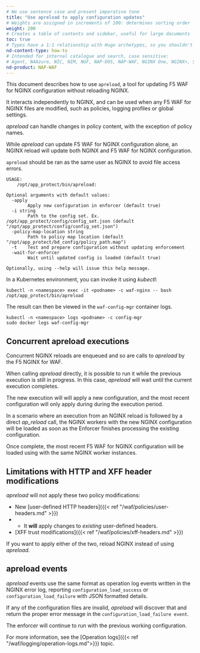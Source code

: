 ```yaml
---
# We use sentence case and present imperative tone
title: "Use apreload to apply configuration updates"
# Weights are assigned in increments of 100: determines sorting order
weight: 200
# Creates a table of contents and sidebar, useful for large documents
toc: true
# Types have a 1:1 relationship with Hugo archetypes, so you shouldn't need to change this
nd-content-type: how-to
# Intended for internal catalogue and search, case sensitive:
# Agent, N4Azure, NIC, NIM, NGF, NAP-DOS, NAP-WAF, NGINX One, NGINX+, Solutions, Unit
nd-product: NAP-WAF
---
```


This document describes how to use `apreload`, a tool for updating F5 WAF for NGINX configuration without reloading NGINX.

It interacts independently to NGINX, and can be used when any F5 WAF for NGINX files are modified, such as policies, logging profiles or global settings.

_apreload_ can handle changes in policy content, with the exception of policy names.

While _apreload_ can update F5 WAF for NGINX configuration alone, an NGINX reload will update both NGINX and F5 WAF for NGINX configuration.

`apreload` should be ran as the same user as NGINX to avoid file access errors.

```text
USAGE:
    /opt/app_protect/bin/apreload:

Optional arguments with default values:
  -apply
        Apply new configuration in enforcer (default true)
  -i string
        Path to the config set. Ex. /opt/app_protect/config/config_set.json (default "/opt/app_protect/config/config_set.json")
  -policy-map-location string
        Path to policy map location (default "/opt/app_protect/bd_config/policy_path.map")
  -t    Test and prepare configuration without updating enforcement
  -wait-for-enforcer
        Wait until updated config is loaded (default true)

Optionally, using --help will issue this help message.
```

In a Kubernetes environment, you can invoke it using _kubectl_:

```shell
kubectl -n <namespace> exec -it <podname> -c waf-nginx -- bash /opt/app_protect/bin/apreload
```

The result can then be viewed in the `waf-config-mgr` container logs.

```shell
kubectl -n <namespace> logs <podname> -c config-mgr
sudo docker logs waf-config-mgr
```

## Concurrent apreload executions

Concurrent NGINX reloads are enqueued and so are calls to _apreload_ by the F5 NGINX for WAF.

When calling _apreload_ directly, it is possible to run it while the previous execution is still in progress. In this case, _apreload_ will wait until the current execution completes.

The new execution will will apply a new configuration, and the most recent configuration will only apply during during the execution period.

In a scenario where an execution from an NGINX reload is followed by a direct _ap_reload_ call, the NGINX workers with the new NGINX configuration will be loaded as soon as the Enforcer finishes processing the existing configuration. 

Once complete, the most recent F5 WAF for NGINX configuration will be loaded using with the same NGINX worker instances.

## Limitations with HTTP and XFF header modifications

_apreload_ will not apply these two policy modifications:

- New [user-defined HTTP headers]({{< ref "/waf/policies/user-headers.md" >}})
- - It **will** apply changes to _existing_ user-defined headers.
- [XFF trust modifications]({{< ref "/waf/policies/xff-headers.md" >}})

If you want to apply either of the two, reload NGINX instead of using _apreload_.

## apreload events

_apreload_ events use the same format as operation log events written in the NGINX error log, reporting `configuration_load_success` or `configuration_load_failure` with JSON formatted details. 

If any of the configuration files are invalid, _apreload_ will discover that and return the proper error message in the `configuration_load_failure event`. 

The enforcer will continue to run with the previous working configuration. 

For more information, see the [Operation logs]({{< ref "/waf/logging/operation-logs.md">}}) topic.